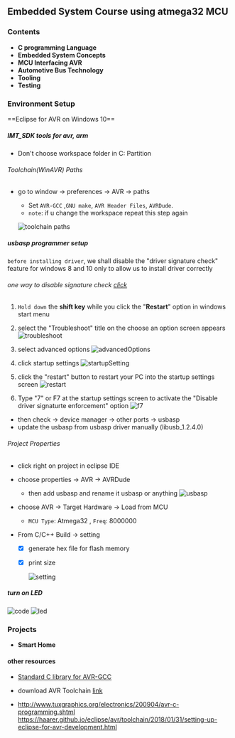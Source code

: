 ## Embedded System Course using atmega32 MCU

### Contents

- **C programming Language**
- **Embedded System Concepts**
- **MCU Interfacing AVR**
- **Automotive Bus Technology**
- **Tooling**
- **Testing**

### Environment Setup

==Eclipse for AVR on Windows 10==

##### IMT_SDK tools for avr, arm

- Don't choose workspace folder in C: Partition

###### Toolchain(WinAVR) Paths

- go to window -> preferences -> AVR -> paths

  - Set `AVR-GCC` ,`GNU make`, `AVR Header Files`, `AVRDude`.
  - `note`: if u change the workspace repeat this step again

  ![toolchain paths](Notes/imgs/window.JPG)

##### usbasp programmer setup

`before installing driver`, we shall disable the "driver signature check" feature for windows 8 and 10 only to allow us to install driver correctly

###### one way to disable signature check [click](https://sps-support.honeywell.com/s/article/How-to-Disable-Driver-Signature-Enforcement-in-Windows-10)

1. `Hold down` the **shift key** while you click the "**Restart**" option in windows start menu
2. select the "Troubleshoot" title on the choose an option screen appears
   ![troubleshoot](Notes/imgs/troubleshoot.png)
3. select advanced options
   ![advancedOptions](Notes/imgs/advancedOptions.png)

4. click startup settings
   ![startupSetting](Notes/imgs/startupSetting.png)
5. click the "restart" button to restart your PC into the startup settings screen
   ![restart](Notes/imgs/restart.png)
6. Type "7" or F7 at the startup settings screen to activate the "Disable driver signaturte enforcement" option
   ![f7](Notes/imgs/f7.png)

- then check -> device manager -> other ports -> usbasp
- update the usbasp from usbasp driver manually (libusb_1.2.4.0)

###### Project Properties

- click right on project in eclipse IDE
- choose properties -> AVR -> AVRDude
  - then add usbasp and rename it usbasp or anything
    ![usbasp](Notes/imgs/usbasp.JPG)
- choose AVR -> Target Hardware -> Load from MCU

  - `MCU Type`: Atmega32 , `Freq`: 8000000

- From C/C++ Build -> setting

  - [x] generate hex file for flash memory
  - [x] print size

    ![setting](Notes/imgs/setting.JPG)

##### turn on LED

![code](Notes/imgs/envCode.JPG)
![led](Notes/imgs/led.jpeg)

### Projects

- **Smart Home**

#### other resources

- [Standard C library for AVR-GCC](https://www.nongnu.org/avr-libc/user-manual/index.html)

- download AVR Toolchain [link](https://sourceforge.net/projects/winavr/)
- http://www.tuxgraphics.org/electronics/200904/avr-c-programming.shtml
  https://haarer.github.io/eclipse/avr/toolchain/2018/01/31/setting-up-eclipse-for-avr-development.html

